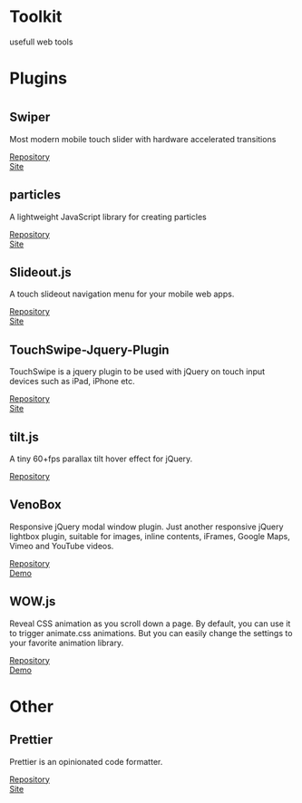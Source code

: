 # Toolkit
usefull web tools
<h1>Plugins<h1>
<h2>Swiper</h2>
<p>Most modern mobile touch slider with hardware accelerated transitions</p>
<a href="https://github.com/nolimits4web/swiper">Repository</a><br>
<a href="http://idangero.us/swiper/">Site</a>

<h2>particles</h2>
<p>
A lightweight JavaScript library for creating particles  </p>
<a href="https://github.com/VincentGarreau/particles.js">Repository</a><br>
<a href="https://vincentgarreau.com/particles.js/">Site</a>


<h2>Slideout.js</h2>
<p>A touch slideout navigation menu for your mobile web apps. </p>
<a href="https://github.com/Mango/slideout">Repository</a><br>
<a href="https://slideout.js.org">Site</a>

<h2>TouchSwipe-Jquery-Plugin</h2>
<p>TouchSwipe is a jquery plugin to be used with jQuery on touch input devices such as iPad, iPhone etc. </p>
<a href="https://github.com/mattbryson/TouchSwipe-Jquery-Plugin">Repository</a><br>
<a href="http://labs.rampinteractive.co.uk/touchSwipe/demos/index.html">Site</a>

<h2>tilt.js</h2>
<p>A tiny 60+fps parallax tilt hover effect for jQuery.  </p>
<a href="http://gijsroge.github.io/tilt.js/">Repository</a><br>

<h2>VenoBox</h2>
<p>Responsive jQuery modal window plugin. Just another responsive jQuery lightbox plugin, suitable for images, inline contents, iFrames, Google Maps, Vimeo and YouTube videos.</p>
<a href="https://github.com/nicolafranchini/VenoBox">Repository</a><br>
<a href="http://veno.es/venobox/">Demo</a>

<h2>WOW.js</h2>
<p>Reveal CSS animation as you scroll down a page. By default, you can use it to trigger animate.css animations. But you can easily change the settings to your favorite animation library.</p>
<a href="https://github.com/matthieua/WOW">Repository</a><br>
<a href="http://mynameismatthieu.com/WOW/">Demo</a><br>

<h1>Other</h1>
<h2>Prettier</h2>
<p>Prettier is an opinionated code formatter. </p>
<a href="https://github.com/prettier/prettier">Repository</a><br>
<a href="https://prettier.io">Site</a>
